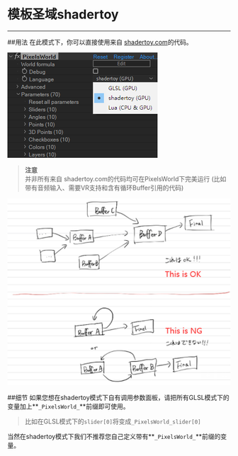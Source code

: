 # 模板圣域shadertoy
---
##用法
在此模式下，你可以直接使用来自 [shadertoy.com](https://shadertoy.com)的代码。

![shadertoyMode](shadertoyMode.png)

> **注意** <br/>并非所有来自 shadertoy.com的代码均可在PixelsWorld下完美运行 (比如带有音频输入、需要VR支持和含有循环Buffer引用的代码)

![loopRef](loopbuffer.png)

##细节
如果您想在shadertoy模式下自有调用参数面板，请把所有GLSL模式下的变量加上**`_PixelsWorld_`**前缀即可使用。


> 比如在GLSL模式下的`slider[0]`将变成`_PixelsWorld_slider[0]`


当然在shadertoy模式下我们不推荐您自己定义带有**`_PixelsWorld_`**前缀的变量。
